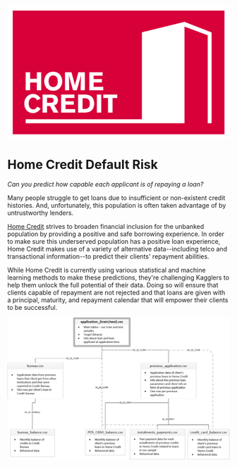 ![homecredit](https://github.com/MinuteswithMetrics/Home-Credit-Default-Risk/blob/master/homecredit.jpg)

# Home Credit Default Risk

*Can you predict how capable each applicant is of repaying a loan?*

Many people struggle to get loans due to insufficient or non-existent credit histories. And, unfortunately, this population is often taken advantage of by untrustworthy lenders.

[Home Credit](http://www.homecredit.net/) strives to broaden financial inclusion for the unbanked population by providing a positive and safe borrowing experience. In order to make sure this underserved population has a positive loan experience, Home Credit makes use of a variety of alternative data--including telco and transactional information--to predict their clients' repayment abilities.

While Home Credit is currently using various statistical and machine learning methods to make these predictions, they're challenging Kagglers to help them unlock the full potential of their data. Doing so will ensure that clients capable of repayment are not rejected and that loans are given with a principal, maturity, and repayment calendar that will empower their clients to be successful.

![Home Credit](https://github.com/MinuteswithMetrics/Home-Credit-Default-Risk/blob/master/home_credit.png)
